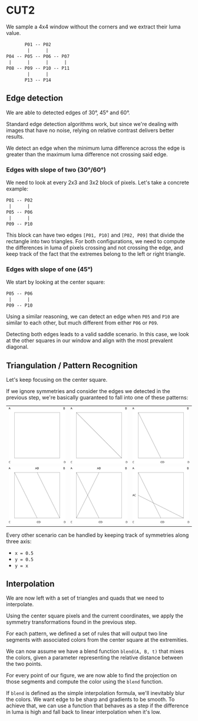 # CUT2

We sample a 4x4 window without the corners and we extract their luma value.

```
       P01 -- P02
        |      |
P04 -- P05 -- P06 -- P07
 |      |      |      |
P08 -- P09 -- P10 -- P11
        |      |
       P13 -- P14
```

## Edge detection

We are able to detected edges of 30°, 45° and 60°.

Standard edge detection algorithms work, but since we're dealing with images that have no noise, relying on relative contrast delivers better results.

We detect an edge when the minimum luma difference across the edge is greater than the maximum luma difference not crossing said edge.

### Edges with slope of two (30°/60°)

We need to look at every 2x3 and 3x2 block of pixels. Let's take a concrete example:

```
P01 -- P02
 |      |
P05 -- P06
 |      |
P09 -- P10
```

This block can have two edges ```[P01, P10]``` and ```[P02, P09]``` that divide the rectangle into two triangles.
For both configurations, we need to compute the differences in luma of pixels crossing and not crossing the edge, and keep track of the fact that the extremes belong to the left or right triangle.

### Edges with slope of one (45°)

We start by looking at the center square:

```
P05 -- P06
 |      |
P09 -- P10
```

Using a similar reasoning, we can detect an edge when ```P05``` and ```P10``` are similar to each other, but much different from either ```P06``` or ```P09```.

Detecting both edges leads to a valid saddle scenario. In this case, we look at the other squares in our window and align with the most prevalent diagonal.

## Triangulation / Pattern Recognition

Let's keep focusing on the center square.

If we ignore symmetries and consider the edges we detected in the previous step, we're basically guaranteed to fall into one of these patterns:

||||
|---|---|---|
![](../images/algorithm/patterns/0.svg) | ![](../images/algorithm/patterns/1.svg) | ![](../images/algorithm/patterns/2.svg)
![](../images/algorithm/patterns/3.svg) | ![](../images/algorithm/patterns/4.svg) | ![](../images/algorithm/patterns/5.svg)

Every other scenario can be handled by keeping track of symmetries along three axis:
* ```x = 0.5```
* ```y = 0.5```
* ```y = x```

## Interpolation

We are now left with a set of triangles and quads that we need to interpolate.

Using the center square pixels and the current coordinates, we apply the symmetry transformations found in the previous step.

For each pattern, we defined a set of rules that will output two line segments with associated colors from the center square at the extremities.

We can now assume we have a blend function ```blend(A, B, t)``` that mixes the colors, given a parameter representing the relative distance between the two points.

For every point of our figure, we are now able to find the projection on those segments and compute the color using the ```blend``` function.

If ```blend``` is defined as the simple interpolation formula, we'll inevitably blur the colors. We want edge to be sharp and gradients to be smooth. To achieve that, we can use a function that behaves as a step if the difference in luma is high and fall back to linear interpolation when it's low.
